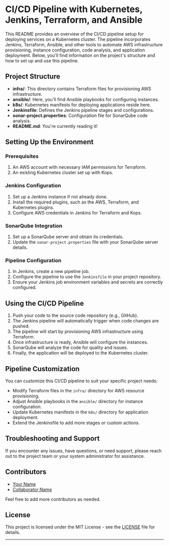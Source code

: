 # CI/CD Pipeline with Kubernetes, Jenkins, Terraform, and Ansible

This README provides an overview of the CI/CD pipeline setup for deploying services on a Kubernetes cluster. The pipeline incorporates Jenkins, Terraform, Ansible, and other tools to automate AWS infrastructure provisioning, instance configuration, code analysis, and application deployment. Below, you'll find information on the project's structure and how to set up and use this pipeline.

## Project Structure
- **infra/**: This directory contains Terraform files for provisioning AWS infrastructure.
- **ansible/**: Here, you'll find Ansible playbooks for configuring instances.
- **k8s/**: Kubernetes manifests for deploying applications reside here.
- **Jenkinsfile**: Defines the Jenkins pipeline stages and configurations.
- **sonar-project.properties**: Configuration file for SonarQube code analysis.
- **README.md**: You're currently reading it!

## Setting Up the Environment

### Prerequisites
1. An AWS account with necessary IAM permissions for Terraform.
2. An existing Kubernetes cluster set up with Kops.

### Jenkins Configuration
1. Set up a Jenkins instance if not already done.
2. Install the required plugins, such as the AWS, Terraform, and Kubernetes plugins.
3. Configure AWS credentials in Jenkins for Terraform and Kops.

### SonarQube Integration
1. Set up a SonarQube server and obtain its credentials.
2. Update the `sonar-project.properties` file with your SonarQube server details.

### Pipeline Configuration
1. In Jenkins, create a new pipeline job.
2. Configure the pipeline to use the `Jenkinsfile` in your project repository.
3. Ensure your Jenkins job environment variables and secrets are correctly configured.

## Using the CI/CD Pipeline

1. Push your code to the source code repository (e.g., GitHub).
2. The Jenkins pipeline will automatically trigger when code changes are pushed.
3. The pipeline will start by provisioning AWS infrastructure using Terraform.
4. Once infrastructure is ready, Ansible will configure the instances.
5. SonarQube will analyze the code for quality and issues.
6. Finally, the application will be deployed to the Kubernetes cluster.

## Pipeline Customization

You can customize this CI/CD pipeline to suit your specific project needs:

- Modify Terraform files in the `infra/` directory for AWS resource provisioning.
- Adjust Ansible playbooks in the `ansible/` directory for instance configuration.
- Update Kubernetes manifests in the `k8s/` directory for application deployment.
- Extend the Jenkinsfile to add more stages or custom actions.

## Troubleshooting and Support

If you encounter any issues, have questions, or need support, please reach out to the project team or your system administrator for assistance.

## Contributors

- [Your Name](https://github.com/yourusername)
- [Collaborator Name](https://github.com/collaboratorusername)

Feel free to add more contributors as needed.

## License

This project is licensed under the MIT License - see the [LICENSE](LICENSE) file for details.

---
